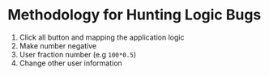 # Methodology for Hunting Logic Bugs

1. Click all button and mapping the application logic
2. Make number negative
3. User fraction number (e.g `100*0.5`)
4. Change other user information